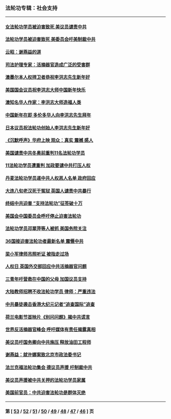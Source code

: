 ### 法轮功专辑：社会支持
---
#### [女法轮功学员被迫害致死 美议员谴责中共](../../pages/nf4386/n13682069.md?04020430) 
#### [法轮功学员被迫害致死 美委员会吁美制裁中共](../../pages/nf4386/n13631310.md?04020430) 
#### [云昭：谢燕益的道](../../pages/nf4386/n13607391.md?04020430) 
#### [司法护理专家：活摘器官造成广泛的受害群](../../pages/nf4386/n13570425.md?04020430) 
#### [澳墨尔本人权捍卫者恭祝李洪志先生新年好](../../pages/nf4386/n13556164.md?04020430) 
#### [美国国会议员祝李洪志大师中国新年快乐](../../pages/nf4386/n13554208.md?04020430) 
#### [澳知名华人作家：李洪志大师造福人类](../../pages/nf4386/n13552049.md?04020430) 
#### [中国新年在即 多伦多华人向李洪志先生拜年](../../pages/nf4386/n13531756.md?04020430) 
#### [日本议员祝法轮功创始人李洪志先生新年好](../../pages/nf4386/n13543228.md?04020430) 
#### [《沉默呼声》华府上映 观众：真实 震撼 感人](../../pages/nf4386/n13524739.md?04020430) 
#### [美国谴责中共冬奥前重判11名法轮功学员](../../pages/nf4386/n13521806.md?04020430) 
#### [11法轮功学员遭重判 加政要谴中共打压人权](../../pages/nf4386/n13521294.md?04020430) 
#### [丹麦法轮功学员递中共人权恶人名单 政府回应](../../pages/nf4386/n13497482.md?04020430) 
#### [大连八旬老汉死于冤狱 英国人谴责中共暴行](../../pages/nf4386/n13480118.md?04020430) 
#### [终结中共迫害 “支持法轮功”征签破十万](../../pages/nf4386/n13471084.md?04020430) 
#### [美国会中国委员会呼吁停止迫害法轮功](../../pages/nf4386/n13465411.md?04020430) 
#### [法轮功学员邓翠萍等人被抓 美国务院关注](../../pages/nf4386/n13451524.md?04020430) 
#### [36国接迫害法轮功者最新名单 震慑中共](../../pages/nf4386/n13445909.md?04020430) 
#### [梁小军律师吊照听证 被指走过场](../../pages/nf4386/n13437662.md?04020430) 
#### [人权日 英国外交部回应中共活摘器官问题](../../pages/nf4386/n13430243.md?04020430) 
#### [三青年吁营救在中国的父母 加国议员支持](../../pages/nf4386/n13429744.md?04020430) 
#### [大陆教师招聘不收法轮功学员 律师：严重违法](../../pages/nf4386/n13365839.md?04020430) 
#### [中共暴徒袭击香港大纪元记者“追查国际”追查](../../pages/nf4386/n13343404.md?04020430) 
#### [荷兰电影节首映片《别问问题》揭中共谎言](../../pages/nf4386/n13321179.md?04020430) 
#### [世界反活摘器官峰会 呼吁媒体有责任揭露真相](../../pages/nf4386/n13264475.md?04020430) 
#### [美议员吁国务卿向中共施压 释放油田工程师](../../pages/nf4386/n13233845.md?04020430) 
#### [谢燕益：就许娜案致北京市政法委书记](../../pages/nf4386/n13182701.md?04020430) 
#### [法兰克福法轮功集会 德议员声援 吁制裁中共](../../pages/nf4386/n13175975.md?04020430) 
#### [美议员声援被中共关押的法轮功学员家属](../../pages/nf4386/n13158310.md?04020430) 
#### [美国前官员：中共迫害法轮功是群体灭绝](../../pages/nf4386/n13157750.md?04020430) 

---
#### 第 [ [53](./53.md?04020430) / [52](./52.md?04020430) / [51](./51.md?04020430) / [50](./50.md?04020430) / [49](./49.md?04020430) / [48](./48.md?04020430) / [47](./47.md?04020430) / [46](./46.md?04020430) ] 页
